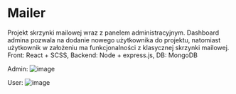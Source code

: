 # Mailer
Projekt skrzynki mailowej wraz z panelem administracyjnym. Dashboard admina pozwala na dodanie nowego użytkownika do projektu, natomiast użytkownik w założeniu ma funkcjonalności z klasycznej skrzynki mailowej.
Front: React + SCSS,
Backend: Node + express.js,
DB: MongoDB

Admin:
![image](https://github.com/Smieluuu/Mailer/assets/96179878/99d8c5df-6f7e-4a91-8ed5-ee2aa87f9930)

User:
![image](https://github.com/Smieluuu/Mailer/assets/96179878/5b5a49bb-9826-4032-b476-d8334a55ea20)
